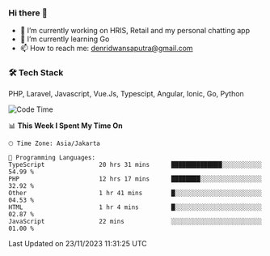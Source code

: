 ### Hi there 👋

- 🔭 I’m currently working on HRIS, Retail and my personal chatting app
- 🌱 I’m currently learning Go
- 📫 How to reach me: denridwansaputra@gmail.com


### 🛠 Tech Stack
PHP, Laravel, Javascript, Vue.Js, Typescipt, Angular, Ionic, Go, Python


<!--START_SECTION:waka-->
![Code Time](http://img.shields.io/badge/Code%20Time-3%2C882%20hrs%209%20mins-blue)

📊 **This Week I Spent My Time On** 

```text
🕑︎ Time Zone: Asia/Jakarta

💬 Programming Languages: 
TypeScript               20 hrs 31 mins      ██████████████░░░░░░░░░░░   54.99 % 
PHP                      12 hrs 17 mins      ████████░░░░░░░░░░░░░░░░░   32.92 % 
Other                    1 hr 41 mins        █░░░░░░░░░░░░░░░░░░░░░░░░   04.53 % 
HTML                     1 hr 4 mins         █░░░░░░░░░░░░░░░░░░░░░░░░   02.87 % 
JavaScript               22 mins             ░░░░░░░░░░░░░░░░░░░░░░░░░   01.00 % 
```


 Last Updated on 23/11/2023 11:31:25 UTC
<!--END_SECTION:waka-->
